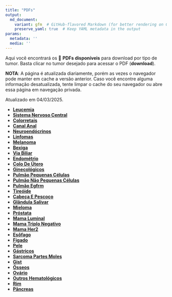 ```yaml
---
title: "PDFs"
output: 
  md_document:
    variant: gfm  # GitHub-flavored Markdown (for better rendering on GitHub)
    preserve_yaml: true  # Keep YAML metadata in the output
params:
  metadata: ''
  media: ''
---
```


<script async src="https://scripts.simpleanalyticscdn.com/latest.js"></script>

Aqui você encontrará os 📝 **PDFs disponíveis** para download por tipo
de tumor. Basta clicar no tumor desejado para acessar o PDF
(**download**).

**NOTA**: A página é atualizada diariamente, porém as vezes o navegador
pode manter em cache a versão anterior. Caso você encontre alguma
informação desatualizada, tente limpar o cache do seu navegador ou abre
essa página em navegação privada.

Atualizado em 04/03/2025.

- [**Leucemia**](https://coeoralmeds-e768.restdb.io/media/67c68e5bf63b804800131c8a?download=true)
- [**Sistema Nervoso
  Central**](https://coeoralmeds-e768.restdb.io/media/67c68e5cf63b804800131c8d?download=true)
- [**Colorretais**](https://coeoralmeds-e768.restdb.io/media/67c68e5ff63b804800131c92?download=true)
- [**Canal
  Anal**](https://coeoralmeds-e768.restdb.io/media/67c68e61f63b804800131c94?download=true)
- [**Neuroendócrinos**](https://coeoralmeds-e768.restdb.io/media/67c68e62f63b804800131c96?download=true)
- [**Linfomas**](https://coeoralmeds-e768.restdb.io/media/67c68e64f63b804800131c98?download=true)
- [**Melanoma**](https://coeoralmeds-e768.restdb.io/media/67c68e65f63b804800131c9a?download=true)
- [**Bexiga**](https://coeoralmeds-e768.restdb.io/media/67c68e67f63b804800131c9c?download=true)
- [**Via
  Biliar**](https://coeoralmeds-e768.restdb.io/media/67c68e68f63b804800131c9e?download=true)
- [**Endométrio**](https://coeoralmeds-e768.restdb.io/media/67c68e6af63b804800131ca0?download=true)
- [**Colo De
  Útero**](https://coeoralmeds-e768.restdb.io/media/67c68e6bf63b804800131ca2?download=true)
- [**Ginecológicos**](https://coeoralmeds-e768.restdb.io/media/67c68e6cf63b804800131ca4?download=true)
- [**Pulmão Pequenas
  Células**](https://coeoralmeds-e768.restdb.io/media/67c68e6ef63b804800131ca6?download=true)
- [**Pulmão Não Pequenas
  Células**](https://coeoralmeds-e768.restdb.io/media/67c68e6ff63b804800131ca8?download=true)
- [**Pulmão
  Egfrm**](https://coeoralmeds-e768.restdb.io/media/67c68e71f63b804800131cad?download=true)
- [**Tireóide**](https://coeoralmeds-e768.restdb.io/media/67c68e74f63b804800131cb1?download=true)
- [**Cabeça E
  Pescoço**](https://coeoralmeds-e768.restdb.io/media/67c68e75f63b804800131cb3?download=true)
- [**Glândula
  Salivar**](https://coeoralmeds-e768.restdb.io/media/67c68e76f63b804800131cb5?download=true)
- [**Mieloma**](https://coeoralmeds-e768.restdb.io/media/67c68e78f63b804800131cb7?download=true)
- [**Próstata**](https://coeoralmeds-e768.restdb.io/media/67c68e79f63b804800131cb9?download=true)
- [**Mama
  Luminal**](https://coeoralmeds-e768.restdb.io/media/67c68e7cf63b804800131cbd?download=true)
- [**Mama Triplo
  Negativo**](https://coeoralmeds-e768.restdb.io/media/67c68e7ef63b804800131cbf?download=true)
- [**Mama
  Her2**](https://coeoralmeds-e768.restdb.io/media/67c68e7ff63b804800131cc1?download=true)
- [**Esôfago**](https://coeoralmeds-e768.restdb.io/media/67c68e81f63b804800131cc3?download=true)
- [**Fígado**](https://coeoralmeds-e768.restdb.io/media/67c68e82f63b804800131cc5?download=true)
- [**Pele**](https://coeoralmeds-e768.restdb.io/media/67c68e83f63b804800131cc7?download=true)
- [**Gástricos**](https://coeoralmeds-e768.restdb.io/media/67c68e85f63b804800131cc9?download=true)
- [**Sarcoma Partes
  Moles**](https://coeoralmeds-e768.restdb.io/media/67c68e87f63b804800131ccb?download=true)
- [**Gist**](https://coeoralmeds-e768.restdb.io/media/67c68e88f63b804800131ccd?download=true)
- [**Ósseos**](https://coeoralmeds-e768.restdb.io/media/67c68e89f63b804800131ccf?download=true)
- [**Ovário**](https://coeoralmeds-e768.restdb.io/media/67c68e8bf63b804800131cd1?download=true)
- [**Outros
  Hematológicos**](https://coeoralmeds-e768.restdb.io/media/67c68e8df63b804800131cd3?download=true)
- [**Rim**](https://coeoralmeds-e768.restdb.io/media/67c68e8ef63b804800131cd5?download=true)
- [**Pâncreas**](https://coeoralmeds-e768.restdb.io/media/67c68e8ff63b804800131cd7?download=true)
